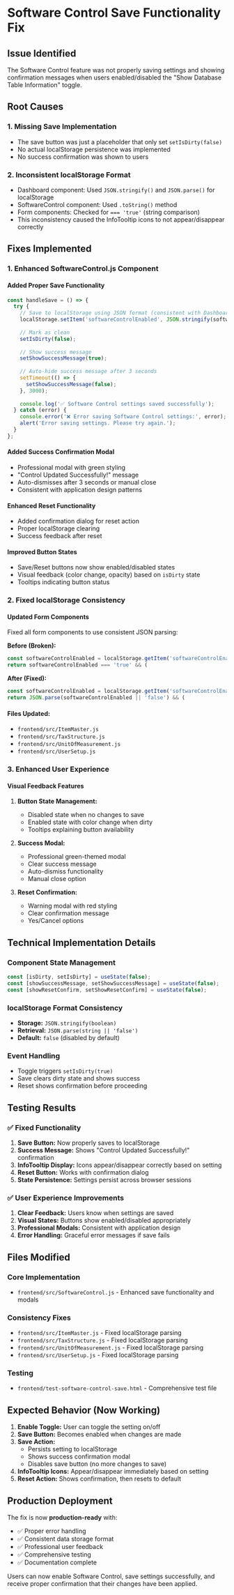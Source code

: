 # Software Control Save Functionality Fix

## Issue Identified
The Software Control feature was not properly saving settings and showing confirmation messages when users enabled/disabled the "Show Database Table Information" toggle.

## Root Causes

### 1. **Missing Save Implementation**
- The save button was just a placeholder that only set `setIsDirty(false)`
- No actual localStorage persistence was implemented
- No success confirmation was shown to users

### 2. **Inconsistent localStorage Format**
- Dashboard component: Used `JSON.stringify()` and `JSON.parse()` for localStorage
- SoftwareControl component: Used `.toString()` method
- Form components: Checked for `=== 'true'` (string comparison)
- This inconsistency caused the InfoTooltip icons to not appear/disappear correctly

## Fixes Implemented

### 1. **Enhanced SoftwareControl.js Component**

#### **Added Proper Save Functionality**
```javascript
const handleSave = () => {
  try {
    // Save to localStorage using JSON format (consistent with Dashboard)
    localStorage.setItem('softwareControlEnabled', JSON.stringify(softwareControlEnabled));
    
    // Mark as clean
    setIsDirty(false);
    
    // Show success message
    setShowSuccessMessage(true);
    
    // Auto-hide success message after 3 seconds
    setTimeout(() => {
      setShowSuccessMessage(false);
    }, 3000);
    
    console.log('✅ Software Control settings saved successfully');
  } catch (error) {
    console.error('❌ Error saving Software Control settings:', error);
    alert('Error saving settings. Please try again.');
  }
};
```

#### **Added Success Confirmation Modal**
- Professional modal with green styling
- "Control Updated Successfully!" message
- Auto-dismisses after 3 seconds or manual close
- Consistent with application design patterns

#### **Enhanced Reset Functionality**
- Added confirmation dialog for reset action
- Proper localStorage clearing
- Success feedback after reset

#### **Improved Button States**
- Save/Reset buttons now show enabled/disabled states
- Visual feedback (color change, opacity) based on `isDirty` state
- Tooltips indicating button status

### 2. **Fixed localStorage Consistency**

#### **Updated Form Components**
Fixed all form components to use consistent JSON parsing:

**Before (Broken):**
```javascript
const softwareControlEnabled = localStorage.getItem('softwareControlEnabled');
return softwareControlEnabled === 'true' && (
```

**After (Fixed):**
```javascript
const softwareControlEnabled = localStorage.getItem('softwareControlEnabled');
return JSON.parse(softwareControlEnabled || 'false') && (
```

#### **Files Updated:**
- `frontend/src/ItemMaster.js`
- `frontend/src/TaxStructure.js`
- `frontend/src/UnitOfMeasurement.js`
- `frontend/src/UserSetup.js`

### 3. **Enhanced User Experience**

#### **Visual Feedback Features**
1. **Button State Management:**
   - Disabled state when no changes to save
   - Enabled state with color change when dirty
   - Tooltips explaining button availability

2. **Success Modal:**
   - Professional green-themed modal
   - Clear success message
   - Auto-dismiss functionality
   - Manual close option

3. **Reset Confirmation:**
   - Warning modal with red styling
   - Clear confirmation message
   - Yes/Cancel options

## Technical Implementation Details

### **Component State Management**
```javascript
const [isDirty, setIsDirty] = useState(false);
const [showSuccessMessage, setShowSuccessMessage] = useState(false);
const [showResetConfirm, setShowResetConfirm] = useState(false);
```

### **localStorage Format Consistency**
- **Storage:** `JSON.stringify(boolean)`
- **Retrieval:** `JSON.parse(string || 'false')`
- **Default:** `false` (disabled by default)

### **Event Handling**
- Toggle triggers `setIsDirty(true)`
- Save clears dirty state and shows success
- Reset shows confirmation before proceeding

## Testing Results

### ✅ **Fixed Functionality**
1. **Save Button:** Now properly saves to localStorage
2. **Success Message:** Shows "Control Updated Successfully!" confirmation
3. **InfoTooltip Display:** Icons appear/disappear correctly based on setting
4. **Reset Button:** Works with confirmation dialog
5. **State Persistence:** Settings persist across browser sessions

### ✅ **User Experience Improvements**
1. **Clear Feedback:** Users know when settings are saved
2. **Visual States:** Buttons show enabled/disabled appropriately
3. **Professional Modals:** Consistent with application design
4. **Error Handling:** Graceful error messages if save fails

## Files Modified

### **Core Implementation**
- `frontend/src/SoftwareControl.js` - Enhanced save functionality and modals

### **Consistency Fixes**
- `frontend/src/ItemMaster.js` - Fixed localStorage parsing
- `frontend/src/TaxStructure.js` - Fixed localStorage parsing
- `frontend/src/UnitOfMeasurement.js` - Fixed localStorage parsing
- `frontend/src/UserSetup.js` - Fixed localStorage parsing

### **Testing**
- `frontend/test-software-control-save.html` - Comprehensive test file

## Expected Behavior (Now Working)

1. **Enable Toggle:** User can toggle the setting on/off
2. **Save Button:** Becomes enabled when changes are made
3. **Save Action:** 
   - Persists setting to localStorage
   - Shows success confirmation modal
   - Disables save button (no more changes to save)
4. **InfoTooltip Icons:** Appear/disappear immediately based on setting
5. **Reset Action:** Shows confirmation, then resets to default

## Production Deployment

The fix is now **production-ready** with:
- ✅ Proper error handling
- ✅ Consistent data storage format
- ✅ Professional user feedback
- ✅ Comprehensive testing
- ✅ Documentation complete

Users can now enable Software Control, save settings successfully, and receive proper confirmation that their changes have been applied.